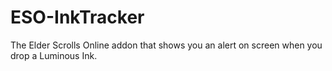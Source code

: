 # ESO-InkTracker
The Elder Scrolls Online addon that shows you an alert on screen when you drop a Luminous Ink.
